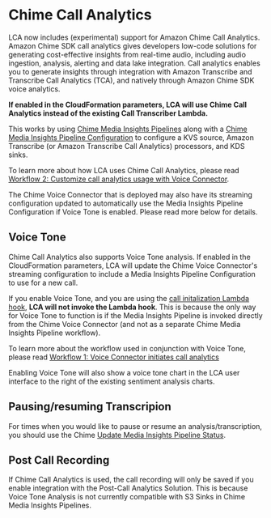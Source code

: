 # Chime Call Analytics

LCA now includes (experimental) support for Amazon Chime Call Analytics. Amazon Chime SDK call analytics gives developers low-code solutions for generating cost-effective insights from real-time audio, including audio ingestion, analysis, alerting and data lake integration. Call analytics enables you to generate insights through integration with Amazon Transcribe and Transcribe Call Analytics (TCA), and natively through Amazon Chime SDK voice analytics.

**If enabled in the CloudFormation parameters, LCA will use Chime Call Analytics instead of the existing Call Transcriber Lambda.**

This works by using [Chime Media Insights Pipelines](https://docs.aws.amazon.com/chime-sdk/latest/APIReference/API_media-pipelines-chime_CreateMediaInsightsPipeline.html) along with a [Chime Media Insights Pipeline Configuration](https://docs.aws.amazon.com/chime-sdk/latest/APIReference/API_media-pipelines-chime_CreateMediaInsightsPipelineConfiguration.html) to configure a KVS source, Amazon Transcribe (or Amazon Transcribe Call Analytics) processors, and KDS sinks. 

To learn more about how LCA uses Chime Call Analytics, please read [Workflow 2: Customize call analytics usage with Voice Connector](https://docs.aws.amazon.com/chime-sdk/latest/dg/ca-workflow-2.html).

The Chime Voice Connector that is deployed may also have its streaming configuration updated to automatically use the Media Insights Pipeline Configuration if Voice Tone is enabled. Please read more below for details.

## Voice Tone

Chime Call Analytics also supports Voice Tone analysis. If enabled in the CloudFormation parameters, LCA will update the Chime Voice Connector's streaming configuration to include a Media Insights Pipeline Configuration to use for a new call. 

If you enable Voice Tone, and you are using the [call initalization Lambda hook](https://github.com/aws-samples/amazon-transcribe-live-call-analytics/blob/develop/lca-chimevc-stack/LambdaHookFunction.md), **LCA will not invoke the Lambda hook**.  This is because the only way for Voice Tone to function is if the Media Insights Pipeline is invoked directly from the Chime Voice Connector (and not as a separate Chime Media Insights Pipeline workflow).

To learn more about the workflow used in conjunction with Voice Tone, please read [Workflow 1: Voice Connector initiates call analytics](https://docs.aws.amazon.com/chime-sdk/latest/dg/ca-workflow-1.html)

Enabling Voice Tone will also show a voice tone chart in the LCA user interface to the right of the existing sentiment analysis charts.

## Pausing/resuming Transcripion

For times when you would like to pause or resume an analysis/transcription, you should use the Chime [Update Media Insights Pipeline Status](https://docs.aws.amazon.com/chime-sdk/latest/APIReference/API_media-pipelines-chime_UpdateMediaInsightsPipelineStatus.html).

## Post Call Recording

If Chime Call Analytics is used, the call recording will only be saved if you enable integration with the Post-Call Analytics Solution. This is because Voice Tone Analysis is not currently compatible with S3 Sinks in Chime Media Insights Pipelines.  
